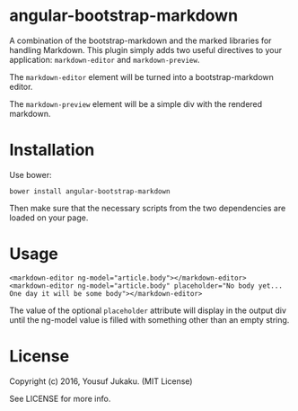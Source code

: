 # angular-bootstrap-markdown

A combination of the bootstrap-markdown and the marked libraries for handling Markdown.  This plugin simply adds two useful directives to your application: `markdown-editor` and `markdown-preview`.  

The `markdown-editor` element will be turned into a bootstrap-markdown editor.

The `markdown-preview` element will be a simple div with the rendered markdown.

# Installation

Use bower:

```
bower install angular-bootstrap-markdown
```

Then make sure that the necessary scripts from the two dependencies are loaded on your page.

# Usage

```
<markdown-editor ng-model="article.body"></markdown-editor>
<markdown-editor ng-model="article.body" placeholder="No body yet... One day it will be some body"></markdown-editor>

```

The value of the optional `placeholder` attribute will display in the output div until the ng-model value is filled with something other than an empty string. 


# License

Copyright (c) 2016, Yousuf Jukaku. (MIT License)

See LICENSE for more info.